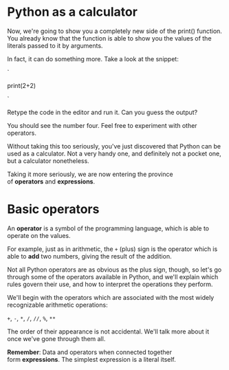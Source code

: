 Python as a calculator
======================

Now, we're going to show you a completely new side of the print() function. You already know that the function is able to show you the values of the literals passed to it by arguments.

In fact, it can do something more. Take a look at the snippet:

`

print(2+2)

`

Retype the code in the editor and run it. Can you guess the output?

You should see the number four. Feel free to experiment with other operators.

Without taking this too seriously, you've just discovered that Python can be used as a calculator. Not a very handy one, and definitely not a pocket one, but a calculator nonetheless.

Taking it more seriously, we are now entering the province of **operators** and **expressions**.

Basic operators
===============

An **operator** is a symbol of the programming language, which is able to operate on the values.

For example, just as in arithmetic, the `+` (plus) sign is the operator which is able to **add** two numbers, giving the result of the addition.

Not all Python operators are as obvious as the plus sign, though, so let's go through some of the operators available in Python, and we'll explain which rules govern their use, and how to interpret the operations they perform.

We'll begin with the operators which are associated with the most widely recognizable arithmetic operations:

`+`, `-`, `*`, `/`, `//`, `%`, `**`

The order of their appearance is not accidental. We'll talk more about it once we've gone through them all.

**Remember**: Data and operators when connected together form **expressions**. The simplest expression is a literal itself.
